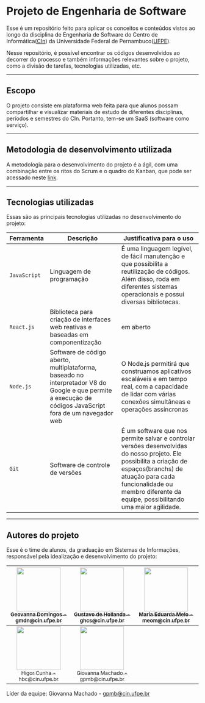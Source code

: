 # Projeto de Engenharia de Software
Esse é um repositório feito para aplicar os conceitos e conteúdos vistos ao longo da disciplina de Engenharia de Software do Centro de Informática([CIn](https://portal.cin.ufpe.br/)) da Universidade Federal de Pernambuco([UFPE](https://www.ufpe.br)). 

Nesse repositório, é possível encontrar os códigos desenvolvidos ao decorrer do processo e também informações relevantes sobre o projeto, como a divisão de tarefas, tecnologias utilizadas, etc.   

------

## Escopo

O projeto consiste em plataforma web feita para que alunos possam compartilhar e visualizar materiais de estudo de diferentes disciplinas, períodos e semestres do CIn. Portanto, tem-se um SaaS (software como serviço).

------

## Metodologia de desenvolvimento utilizada

A metodologia para o desenvolvimento do projeto é a ágil, com uma combinação entre os ritos do Scrum e o quadro do Kanban, que pode ser acessado neste [link](https://github.com/users/geovannaadomingos/projects/1). 

------

## Tecnologias utilizadas

Essas são as principais tecnologias utilizadas no desenvolvimento do projeto:

| Ferramenta | Descrição | Justificativa para o uso |
| --- | --- | --- |
| `JavaScript` | Linguagem de programação | É uma linguagem legível, de fácil manutenção e que possibilita a reutilização de códigos. Além disso, roda em diferentes sistemas operacionais e possui diversas bibliotecas. |
| `React.js` | Biblioteca para criação de interfaces web reativas e baseadas em componentização | em aberto |
| `Node.js` | Software de código aberto, multiplataforma, baseado no interpretador V8 do Google e que permite a execução de códigos JavaScript fora de um navegador web | O Node.js permitirá que construamos aplicativos escaláveis e em tempo real, com a capacidade de lidar com várias conexões simultâneas e operações assíncronas |
| `Git` | Software de controle de versões | É um software que nos permite salvar e controlar versões desenvolvidas do nosso projeto. Ele possibilita a criação de espaços(branchs) de atuação para cada funcionalidade ou membro diferente da equipe, possibilitando uma maior agilidade. |

------

## Autores do projeto
Esse é o time de alunos, da graduação em Sistemas de Informações, responsável pela idealização e desenvolvimento do projeto:

| [<img src="https://avatars.githubusercontent.com/u/53124770?v=4" width=115><br><sub>Geovanna Domingos - gmdn@cin.ufpe.br </sub>](https://github.com/geovannaadomingos) |  [<img src="https://avatars.githubusercontent.com/u/104395661?v=4" width=115><br><sub>Gustavo de Hollanda - ghcs@cin.ufpe.br </sub>](https://github.com/gustavo-ghcs) |  [<img src="https://avatars.githubusercontent.com/u/103337809?v=4" width=115><br><sub>Maria Eduarda Melo - meom@cin.ufpe.br </sub>](https://github.com/Madu218) |
| :---: | :---: | :---:
| [<img src="https://avatars.githubusercontent.com/u/116587792?v=4" width=115><br><sub>Higor Cunha - hbc@cin.ufpe.br</sub>](https://github.com/higorcunha1) |  [<img src="https://avatars.githubusercontent.com/u/86128256?v=4" width=115><br><sub>Giovanna Machado - gpmb@cin.ufpe.br</sub>](https://github.com/giovannamachado) |

Líder da equipe: Giovanna Machado - gpmb@cin.ufpe.br
